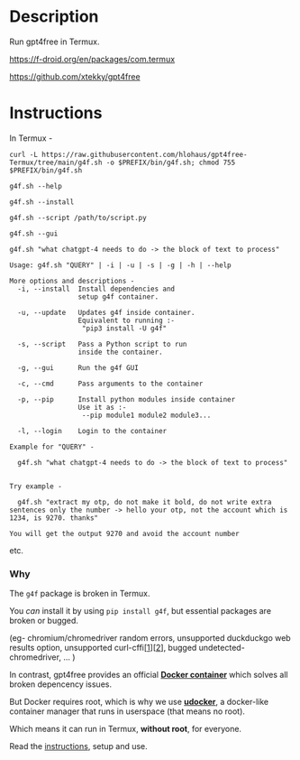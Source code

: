 # Description
Run gpt4free in Termux.

https://f-droid.org/en/packages/com.termux

https://github.com/xtekky/gpt4free

# Instructions
In Termux -

```
curl -L https://raw.githubusercontent.com/hlohaus/gpt4free-Termux/tree/main/g4f.sh -o $PREFIX/bin/g4f.sh; chmod 755 $PREFIX/bin/g4f.sh
```
```
g4f.sh --help
```
```
g4f.sh --install
```
```
g4f.sh --script /path/to/script.py
```
```
g4f.sh --gui
```
```
g4f.sh "what chatgpt-4 needs to do -> the block of text to process"
```

```
Usage: g4f.sh "QUERY" | -i | -u | -s | -g | -h | --help

More options and descriptions -
  -i, --install  Install dependencies and
                 setup g4f container.

  -u, --update   Updates g4f inside container.
                 Equivalent to running :-
                  "pip3 install -U g4f"

  -s, --script   Pass a Python script to run
                 inside the container.

  -g, --gui      Run the g4f GUI

  -c, --cmd      Pass arguments to the container

  -p, --pip      Install python modules inside container
                 Use it as :-
                  --pip module1 module2 module3...

  -l, --login    Login to the container

Example for "QUERY" -

  g4f.sh "what chatgpt-4 needs to do -> the block of text to process"


Try example -

  g4f.sh "extract my otp, do not make it bold, do not write extra sentences only the number -> hello your otp, not the account which is 1234, is 9270. thanks"

You will get the output 9270 and avoid the account number
```

etc.

### Why
The `g4f` package is broken in Termux.

You *can* install it by using `pip install g4f`, but essential packages are broken or bugged.

(eg- chromium/chromedriver random errors, unsupported duckduckgo web results option, unsupported curl-cffi[[1](https://github.com/yifeikong/curl_cffi/issues/74)][[2](https://github.com/yifeikong/curl-impersonate/issues/51#issuecomment-1977317131)], bugged undetected-chromedriver, ... )

In contrast, gpt4free provides an official **[Docker container](https://github.com/xtekky/gpt4free?tab=readme-ov-file#docker-container)** which solves all broken depencency issues.

But Docker requires root, which is why we use **[udocker](https://github.com/indigo-dc/udocker)**, a docker-like container manager that runs in userspace (that means no root).

Which means it can run in Termux, **without root**, for everyone.

Read the [instructions](https://github.com/George-Seven/gpt4free-Termux?tab=readme-ov-file#instructions), setup and use.
